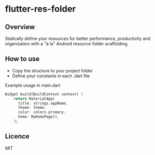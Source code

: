 # flutter-res-folder

## Overview

Statically define your resources for better performance, productivity and organization with a "à la" Android resource folder scaffolding.

## How to use

- Copy the structure to your project folder
- Define your constants in each .dart file

Example usage in main.dart

```dart
Widget build(BuildContext context) {
    return MaterialApp(
      title: strings.appName,
      theme: theme,
      color: colors.primary,
      home: MyHomePage(),
    );
```

## Licence

MIT

